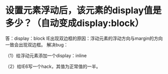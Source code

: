 # 设置元素浮动后，该元素的display值是多少？（自动变成display:block）

答：display：block
IE出现双边框的原因：浮动元素的浮动方向与margin的方向一致会出现双边框。
解决bug：

（1）给浮动元素添加一个display：inline

（2）给IE6写一个hack，其值为正常值的一半。